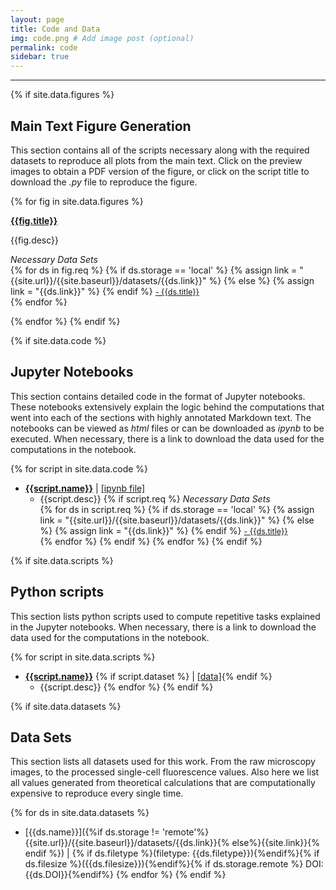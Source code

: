 ```yaml
---
layout: page
title: Code and Data
img: code.png # Add image post (optional)
permalink: code
sidebar: true
---
```


---

{% if site.data.figures %}
## Main Text Figure Generation

This section contains all of the scripts necessary along with the required
datasets to reproduce all plots from the main text. Click on the preview images
to obtain a PDF version of the figure, or click on the script title to download
the *.py* file to reproduce the figure. 

{% for fig in site.data.figures %}
<article class="post">

<a class="post-thumbnail" style="background-image: url({{site.url}}/{{site.baseurl}}/assets/img/{{fig.pic}})" href="{{site.baseurl}}/assets/pdf/{{fig.pdf}}"> </a>

<div class="post-content">
<b class="post-title"><a href="{{site.url}}/{{site.baseurl}}/software/figs/{{fig.filename}}">{{fig.title}}</a></b>
<p> {{fig.desc}}</p>

<i>Necessary Data Sets </i><br/>
{% for ds in fig.req %}
  {% if ds.storage == 'local' %}
    {% assign link = "{{site.url}}/{{site.baseurl}}/datasets/{{ds.link}}" %}
  {% else %}
    {% assign link = "{{ds.link}}" %}
  {% endif %}
  <a style="font-size: 0.9em;" href="{{link}}"> - {{ds.title}} </a><br/>
{% endfor %}
</div>
</article>
{% endfor %}
{% endif %}


{% if site.data.code %}
## Jupyter Notebooks

This section contains detailed code in the format of Jupyter notebooks. These
notebooks extensively explain the logic behind the computations that went into
each of the sections with highly annotated Markdown text. The notebooks can be
viewed as *html* files or can be downloaded as *ipynb* to be executed. When
necessary, there is a link to download the data used for the computations in
the notebook.

{% for script in site.data.code %}
* [**{{script.name}}**]({{site.url}}/{{site.baseurl}}/software/{{script.name}}.html)
  \| [[ipynb file]]({{site.url}}/{{site.baseurl}}/software/{{script.name}}.ipynb)
  + {{script.desc}}
  {% if script.req %} 
    <i>Necessary Data Sets </i><br/>
    {% for ds in script.req %}
      {% if ds.storage == 'local' %}
        {% assign link = "{{site.url}}/{{site.baseurl}}/datasets/{{ds.link}}" %}
      {% else %}
        {% assign link = "{{ds.link}}" %}
      {% endif %}
    <a style="font-size: 0.9em;" href="{{link}}"> - {{ds.title}} </a><br/>
    {% endfor %}
  {% endif %}
{% endfor %}
{% endif %}

{% if site.data.scripts %}
## Python scripts
This section lists python scripts used to compute repetitive tasks explained in
the Jupyter notebooks. When necessary, there is a link to download the data
used for the computations in the notebook.

{% for script in site.data.scripts %}
* [**{{script.name}}**]({{site.url}}/{{site.baseurl}}/software/scripts/{{script.name}})
  {% if script.dataset %} \| [[data]]({{script.dataset}}){% endif %}
    + {{script.desc}}
{% endfor %}
{% endif %}

{% if site.data.datasets %}
## Data Sets

This section lists all datasets used for this work. From the raw microscopy
images, to the processed single-cell fluorescence values. Also here we list all
values generated from theoretical calculations that are computationally
expensive to reproduce every single time.

{% for ds in site.data.datasets %}
* [{{ds.name}}]({%if ds.storage !=
  'remote'%}{{site.url}}/{{site.baseurl}}/datasets/{{ds.link}}{%
  else%}{{site.link}}{% endif %}) \| {% if ds.filetype %}(filetype:
  {{ds.filetype}}){%endif%}{% if ds.filesize %}({{ds.filesize}}){%endif%}{%
  if ds.storage.remote %} DOI: {{ds.DOI}}{%endif%}
{% endfor %}
{% endif %}